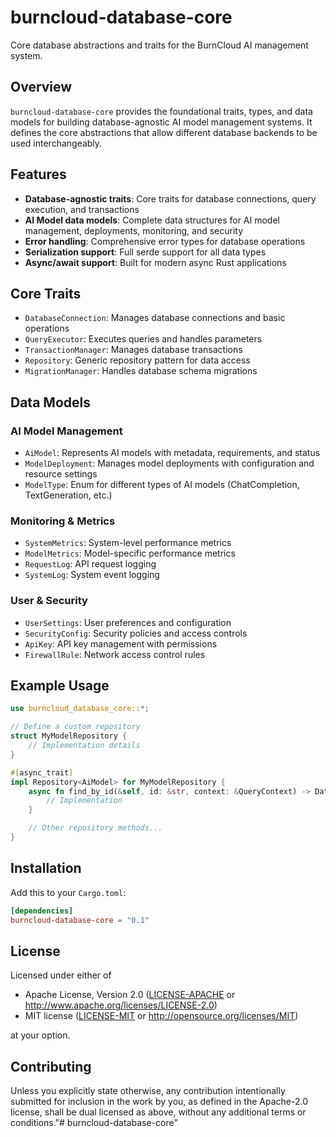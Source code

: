 # burncloud-database-core

Core database abstractions and traits for the BurnCloud AI management system.

## Overview

`burncloud-database-core` provides the foundational traits, types, and data models for building database-agnostic AI model management systems. It defines the core abstractions that allow different database backends to be used interchangeably.

## Features

- **Database-agnostic traits**: Core traits for database connections, query execution, and transactions
- **AI Model data models**: Complete data structures for AI model management, deployments, monitoring, and security
- **Error handling**: Comprehensive error types for database operations
- **Serialization support**: Full serde support for all data types
- **Async/await support**: Built for modern async Rust applications

## Core Traits

- `DatabaseConnection`: Manages database connections and basic operations
- `QueryExecutor`: Executes queries and handles parameters
- `TransactionManager`: Manages database transactions
- `Repository`: Generic repository pattern for data access
- `MigrationManager`: Handles database schema migrations

## Data Models

### AI Model Management
- `AiModel`: Represents AI models with metadata, requirements, and status
- `ModelDeployment`: Manages model deployments with configuration and resource settings
- `ModelType`: Enum for different types of AI models (ChatCompletion, TextGeneration, etc.)

### Monitoring & Metrics
- `SystemMetrics`: System-level performance metrics
- `ModelMetrics`: Model-specific performance metrics
- `RequestLog`: API request logging
- `SystemLog`: System event logging

### User & Security
- `UserSettings`: User preferences and configuration
- `SecurityConfig`: Security policies and access controls
- `ApiKey`: API key management with permissions
- `FirewallRule`: Network access control rules

## Example Usage

```rust
use burncloud_database_core::*;

// Define a custom repository
struct MyModelRepository {
    // Implementation details
}

#[async_trait]
impl Repository<AiModel> for MyModelRepository {
    async fn find_by_id(&self, id: &str, context: &QueryContext) -> DatabaseResult<Option<AiModel>> {
        // Implementation
    }

    // Other repository methods...
}
```

## Installation

Add this to your `Cargo.toml`:

```toml
[dependencies]
burncloud-database-core = "0.1"
```

## License

Licensed under either of

 * Apache License, Version 2.0 ([LICENSE-APACHE](LICENSE-APACHE) or http://www.apache.org/licenses/LICENSE-2.0)
 * MIT license ([LICENSE-MIT](LICENSE-MIT) or http://opensource.org/licenses/MIT)

at your option.

## Contributing

Unless you explicitly state otherwise, any contribution intentionally submitted for inclusion in the work by you, as defined in the Apache-2.0 license, shall be dual licensed as above, without any additional terms or conditions."# burncloud-database-core" 
